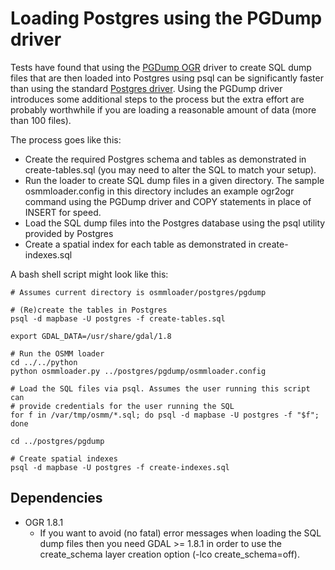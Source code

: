 # Loading Postgres using the PGDump driver #

Tests have found that using the [PGDump OGR](http://www.gdal.org/ogr/drv_pgdump.html) driver to create SQL dump files that are then loaded into Postgres using psql can be significantly faster than using the standard [Postgres driver](http://www.gdal.org/ogr/drv_pg.html). Using the PGDump driver introduces some additional steps to the process but the extra effort are probably worthwhile if you are loading a reasonable amount of data (more than 100 files).

The process goes like this:

* Create the required Postgres schema and tables as demonstrated in create-tables.sql (you may need to alter the SQL to match your setup).
* Run the loader to create SQL dump files in a given directory. The sample osmmloader.config in this directory includes an example ogr2ogr command using the PGDump driver and COPY statements in place of INSERT for speed.
* Load the SQL dump files into the Postgres database using the psql utility provided by Postgres
* Create a spatial index for each table as demonstrated in create-indexes.sql

A bash shell script might look like this:

```
# Assumes current directory is osmmloader/postgres/pgdump

# (Re)create the tables in Postgres
psql -d mapbase -U postgres -f create-tables.sql

export GDAL_DATA=/usr/share/gdal/1.8

# Run the OSMM loader
cd ../../python
python osmmloader.py ../postgres/pgdump/osmmloader.config

# Load the SQL files via psql. Assumes the user running this script can
# provide credentials for the user running the SQL
for f in /var/tmp/osmm/*.sql; do psql -d mapbase -U postgres -f "$f"; done

cd ../postgres/pgdump

# Create spatial indexes
psql -d mapbase -U postgres -f create-indexes.sql
```

## Dependencies ##

* OGR 1.8.1
  * If you want to avoid (no fatal) error messages when loading the SQL dump files then you need GDAL >= 1.8.1 in order to use the create_schema layer creation option (-lco create_schema=off).
